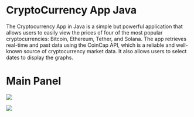 # CryptoCurrency App Java

  

The Cryptocurrency App in Java is a simple but powerful application that allows users to easily view the prices of four of the most popular cryptocurrencies: Bitcoin, Ethereum, Tether, and Solana. The app retrieves real-time and past data using the CoinCap API, which is a reliable and well-known source of cryptocurrency market data. It also allows users to select dates to display the graphs.

  

# Main Panel
![]([https://github.com/mikolaj2268/Cryptocurrencies-app-Java/blob/main/Screenshots/Screenshot%202023-04-04%20215011.png)

![]([https://github.com/mikolaj2268/Cryptocurrencies-app-Java/blob/main/Screenshots/Screenshot%202023-04-04%20215052.png)
